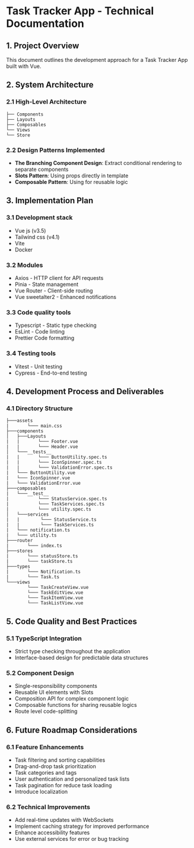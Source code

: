# Task Tracker App - Technical Documentation

## 1. Project Overview

This document outlines the development approach for a Task Tracker App built with Vue.

## 2. System Architecture

### 2.1 High-Level Architecture

```
├── Components
├── Layouts
├── Composables
└── Views
└── Store

```

### 2.2 Design Patterns Implemented

- **The Branching Component Design**: Extract conditional rendering to separate components
- **Slots Pattern**: Using props directly in template
- **Composable Pattern**: Using for reusable logic

## 3. Implementation Plan

### 3.1 Development stack
-  Vue js (v3.5)
-  Tailwind css (v4.1)
-  Vite
-  Docker

### 3.2 Modules
- Axios - HTTP client for API requests
- Pinia - State management
- Vue Router -  Client-side routing
- Vue sweetalter2 - Enhanced notifications

### 3.3 Code quality tools
- Typescript - Static type checking
- EsLint - Code linting
- Prettier Code formatting

### 3.4 Testing tools
- Vitest - Unit testing
- Cypress - End-to-end testing

## 4. Development Process and Deliverables

### 4.1 Directory Structure
```
├───assets
|       └─── main.css
├───components
│   ├───Layouts
|   |       └─── Footer.vue
|   |       └─── Header.vue
│   └───__tests__
|   |       └─── ButtonUtility.spec.ts
|   |       └─── IconSpinner.spec.ts
|   |       └─── ValidationError.spec.ts
|   └─── ButtonUtility.vue
|   └─── IconSpinner.vue
|   └─── ValidationError.vue
├───composables
|   └───__test__
|           └─── StatusService.spec.ts
|           └─── TaskServices.spec.ts
|           └─── utility.spec.ts
│   └───services
|   |        └─── StatusService.ts
|   |        └─── TaskServices.ts
|   └─── notification.ts
|   └─── utility.ts
├───router
|       └─── index.ts
├───stores
|       └─── statusStore.ts
|       └─── taskStore.ts
├───types
|       └─── Notification.ts
|       └─── Task.ts
└───views
        └─── TaskCreateView.vue
        └─── TaskEditView.vue
        └─── TaskItemView.vue
        └─── TaskListView.vue
```
## 5. Code Quality and Best Practices

### 5.1 TypeScript Integration
- Strict type checking throughout the application
- Interface-based design for predictable data structures

### 5.2 Component Design
- Single-responsibility components
- Reusable UI elements with Slots
- Composition API for complex component logic
- Composable functions for sharing reusable logics
- Route level code-splitting

## 6. Future Roadmap Considerations

### 6.1 Feature Enhancements

- Task filtering and sorting capabilities
- Drag-and-drop task prioritization
- Task categories and tags
- User authentication and personalized task lists
- Task pagination for reduce task loading
- Introduce localization

### 6.2 Technical Improvements

- Add real-time updates with WebSockets
- Implement caching strategy for improved performance
- Enhance accessibility features
- Use external services for error or bug tracking
